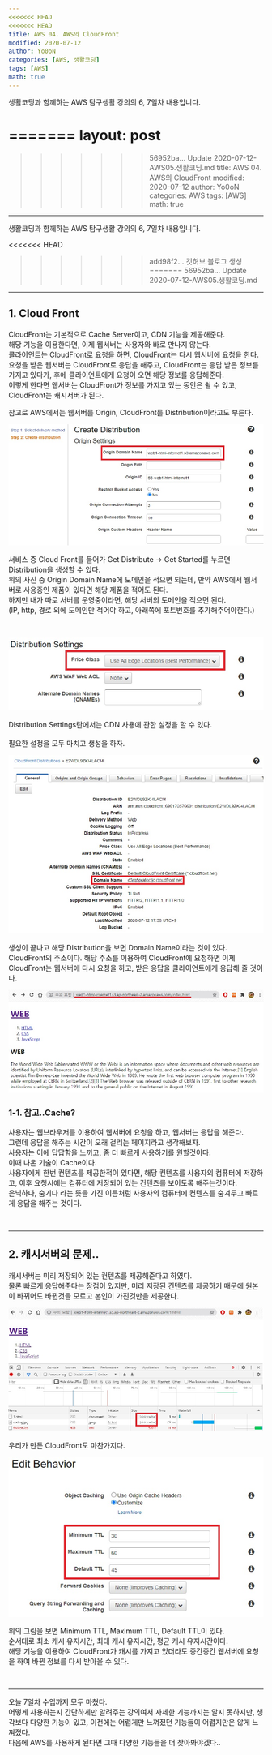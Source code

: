 ```yaml
---
<<<<<<< HEAD
<<<<<<< HEAD
title: AWS 04. AWS의 CloudFront
modified: 2020-07-12
author: Yo0oN
categories: [AWS, 생활코딩]
tags: [AWS]
math: true
---
```


생활코딩과 함께하는 AWS 탐구생활 강의의 6, 7일차 내용입니다.<br>

=======
layout: post
=======
>>>>>>> 56952ba... Update 2020-07-12-AWS05.생활코딩.md
title: AWS 04. AWS의 CloudFront
modified: 2020-07-12
author: Yo0oN
categories: AWS
tags: [AWS]
math: true
---

생활코딩과 함께하는 AWS 탐구생활 강의의 6, 7일차 내용입니다.<br>

<<<<<<< HEAD
<br>
>>>>>>> add98f2... 깃허브 블로그 생성
=======
>>>>>>> 56952ba... Update 2020-07-12-AWS05.생활코딩.md
<hr>

## 1. Cloud Front

CloudFront는 기본적으로 Cache Server이고, CDN 기능을 제공해준다.<br>
해당 기능을 이용한다면, 이제 웹서버는 사용자와 바로 만나지 않는다.<br>
클라이언트는 CloudFront로 요청을 하면, CloudFront는 다시 웹서버에 요청을 한다.<br>
요청을 받은 웹서버는 CloudFront로 응답을 해주고, CloudFront는 응답 받은 정보를 가지고 있다가, 후에 클라이언트에게 요청이 오면 해당 정보를 응답해준다.<br>
이렇게 한다면 웹서버는 CloudFront가 정보를 가지고 있는 동안은 쉴 수 있고, CloudFront는 캐시서버가 된다.<br>

참고로 AWS에서는 웹서버를 Origin, CloudFront를 Distribution이라고도 부른다.

![AWS CloudFront 사용하기](/images/posts/AWS/05/01.jpg)

서비스 중 Cloud Front를 들어가 Get Distribute -> Get Started를 누르면 Distribution을 생성할 수 있다.<br>
위의 사진 중 Origin Domain Name에 도메인을 적으면 되는데, 만약 AWS에서 웹서버로 사용중인 제품이 있다면 해당 제품을 적어도 된다.<br>
하지만 내가 따로 서버를 운영중이라면, 해당 서버의 도메인을 적으면 된다.<br>
(IP, http, 경로 외에 도메인만 적어야 하고, 아래쪽에 포트번호를 추가해주어야한다.)<br>

<br>

![AWS CloudFront 사용하기](/images/posts/AWS/05/02.jpg)

Distribution Settings란에서는 CDN 사용에 관한 설정을 할 수 있다.<br>
<br>
필요한 설정을 모두 마치고 생성을 하자.<br>

![AWS CloudFront 사용하기](/images/posts/AWS/05/03.jpg)

생성이 끝나고 해당 Distribution을 보면 Domain Name이라는 것이 있다.<br>
CloudFront의 주소이다. 해당 주소를 이용하여 CloudFront에 요청하면 이제 CloudFront는 웹서버에 다시 요청을 하고, 받은 응답을 클라이언트에게 응답해 줄 것이다.

![AWS CloudFront 사용하기](/images/posts/AWS/05/04.jpg)
<br>

### 1-1. 참고..Cache?

사용자는 웹브라우저를 이용하여 웹서버에 요청을 하고, 웹서버는 응답을 해준다.<br>
그런데 응답을 해주는 시간이 오래 걸리는 페이지라고 생각해보자.<br>
사용자는 이에 답답함을 느끼고, 좀 더 빠르게 사용하기를 원할것이다.<br>
이때 나온 기술이 Cache이다.<br>
사용자에게 한번 컨텐츠를 제공한적이 있다면, 해당 컨텐츠를 사용자의 컴퓨터에 저장하고, 이후 요청시에는 컴퓨터에 저장되어 있는 컨텐츠를 보이도록 해주는것이다.<br>
은닉하다, 숨기다 라는 뜻을 가진 이름처럼 사용자의 컴퓨터에 컨텐츠를 숨겨두고 빠르게 응답을 해주는 것이다.

<br>

<hr>

## 2. 캐시서버의 문제..

캐시서버는 미리 저장되어 있는 컨텐츠를 제공해준다고 하였다.<br>
물론 빠르게 응답해준다는 장점이 있지만, 미리 저장된 컨텐츠를 제공하기 때문에 원본이 바뀌어도 바뀐것을 모르고 본인이 가진것만을 제공한다.<br>


![AWS CloudFront Cache](/images/posts/AWS/05/06.jpg)

우리가 만든 CloudFront도 마찬가지다.<br>

![AWS CloudFront Cache](/images/posts/AWS/05/05.jpg)

위의 그림을 보면 Minimum TTL, Maximum TTL, Default TTL이 있다.<br>
순서대로 최소 캐시 유지시간, 최대 캐시 유지시간, 평균 캐시 유지시간이다.<br>
해당 기능을 이용하여 CloudFront가 캐시를 가지고 있더라도 중간중간 웹서버에 요청을 하여 바뀐 정보를 다시 받아올 수 있다.

<br>

-------

오늘 7일차 수업까지 모두 마쳤다.<br>
어떻게 사용하는지 간단하게만 알려주는 강의여서 자세한 기능까지는 알지 못하지만, 생각보다 다양한 기능이 있고, 이전에는 어렵게만 느껴졌던 기능들이 어렵지만은 않게 느껴졌다.<br>
다음에 AWS를 사용하게 된다면 그때 다양한 기능들을 더 찾아봐야겠다..

<br>
